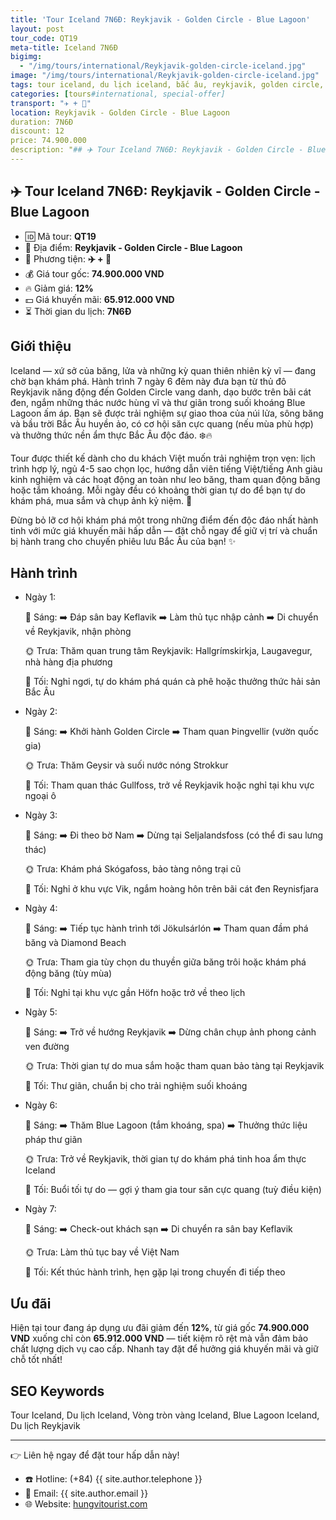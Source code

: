 ```yaml
---
title: 'Tour Iceland 7N6Đ: Reykjavik - Golden Circle - Blue Lagoon'
layout: post
tour_code: QT19
meta-title: Iceland 7N6Đ
bigimg:
  - "/img/tours/international/Reykjavik-golden-circle-iceland.jpg"
image: "/img/tours/international/Reykjavik-golden-circle-iceland.jpg"
tags: tour iceland, du lịch iceland, bắc âu, reykjavik, golden circle, tour quốc tế
categories: [tours#international, special-offer]
transport: "✈️ + 🚌"
location: Reykjavik - Golden Circle - Blue Lagoon
duration: 7N6Đ
discount: 12
price: 74.900.000
description: "## ✈️ Tour Iceland 7N6Đ: Reykjavik - Golden Circle - Blue Lagoon"
---
```


## ✈️ Tour Iceland 7N6Đ: Reykjavik - Golden Circle - Blue Lagoon 

- 🆔 Mã tour: **QT19**
- 📍 Địa điểm: **Reykjavik - Golden Circle - Blue Lagoon**
- 🚗 Phương tiện: **✈️ + 🚌**
- 💰 Giá tour gốc: **74.900.000 VND**
- 🔥 Giảm giá: **12%**
- 💵 Giá khuyến mãi: **65.912.000 VND**
- ⏳ Thời gian du lịch: **7N6Đ**

## Giới thiệu
Iceland — xứ sở của băng, lửa và những kỳ quan thiên nhiên kỳ vĩ — đang chờ bạn khám phá. Hành trình 7 ngày 6 đêm này đưa bạn từ thủ đô Reykjavik năng động đến Golden Circle vang danh, dạo bước trên bãi cát đen, ngắm những thác nước hùng vĩ và thư giãn trong suối khoáng Blue Lagoon ấm áp. Bạn sẽ được trải nghiệm sự giao thoa của núi lửa, sông băng và bầu trời Bắc Âu huyền ảo, có cơ hội săn cực quang (nếu mùa phù hợp) và thưởng thức nền ẩm thực Bắc Âu độc đáo. ❄️🔥

Tour được thiết kế dành cho du khách Việt muốn trải nghiệm trọn vẹn: lịch trình hợp lý, ngủ 4-5 sao chọn lọc, hướng dẫn viên tiếng Việt/tiếng Anh giàu kinh nghiệm và các hoạt động an toàn như leo băng, tham quan động băng hoặc tắm khoáng. Mỗi ngày đều có khoảng thời gian tự do để bạn tự do khám phá, mua sắm và chụp ảnh kỷ niệm. 📸

Đừng bỏ lỡ cơ hội khám phá một trong những điểm đến độc đáo nhất hành tinh với mức giá khuyến mãi hấp dẫn — đặt chỗ ngay để giữ vị trí và chuẩn bị hành trang cho chuyến phiêu lưu Bắc Âu của bạn! ✨

## Hành trình
- Ngày 1:

  🌅 Sáng: ➡️ Đáp sân bay Keflavik ➡️ Làm thủ tục nhập cảnh ➡️ Di chuyển về Reykjavik, nhận phòng

  🌞 Trưa: Thăm quan trung tâm Reykjavik: Hallgrímskirkja, Laugavegur, nhà hàng địa phương

  🌙 Tối: Nghỉ ngơi, tự do khám phá quán cà phê hoặc thưởng thức hải sản Bắc Âu
- Ngày 2:

  🌅 Sáng: ➡️ Khởi hành Golden Circle ➡️ Tham quan Þingvellir (vườn quốc gia)

  🌞 Trưa: Thăm Geysir và suối nước nóng Strokkur

  🌙 Tối: Tham quan thác Gullfoss, trở về Reykjavik hoặc nghỉ tại khu vực ngoại ô
- Ngày 3:

  🌅 Sáng: ➡️ Đi theo bờ Nam ➡️ Dừng tại Seljalandsfoss (có thể đi sau lưng thác)

  🌞 Trưa: Khám phá Skógafoss, bảo tàng nông trại cũ

  🌙 Tối: Nghỉ ở khu vực Vik, ngắm hoàng hôn trên bãi cát đen Reynisfjara
- Ngày 4:

  🌅 Sáng: ➡️ Tiếp tục hành trình tới Jökulsárlón ➡️ Tham quan đầm phá băng và Diamond Beach

  🌞 Trưa: Tham gia tùy chọn du thuyền giữa băng trôi hoặc khám phá động băng (tùy mùa)

  🌙 Tối: Nghỉ tại khu vực gần Höfn hoặc trở về theo lịch
- Ngày 5:

  🌅 Sáng: ➡️ Trở về hướng Reykjavik ➡️ Dừng chân chụp ảnh phong cảnh ven đường

  🌞 Trưa: Thời gian tự do mua sắm hoặc tham quan bảo tàng tại Reykjavik

  🌙 Tối: Thư giãn, chuẩn bị cho trải nghiệm suối khoáng
- Ngày 6:

  🌅 Sáng: ➡️ Thăm Blue Lagoon (tắm khoáng, spa) ➡️ Thưởng thức liệu pháp thư giãn

  🌞 Trưa: Trở về Reykjavik, thời gian tự do khám phá tinh hoa ẩm thực Iceland

  🌙 Tối: Buổi tối tự do — gợi ý tham gia tour săn cực quang (tuỳ điều kiện)
- Ngày 7:

  🌅 Sáng: ➡️ Check-out khách sạn ➡️ Di chuyển ra sân bay Keflavik

  🌞 Trưa: Làm thủ tục bay về Việt Nam

  🌙 Tối: Kết thúc hành trình, hẹn gặp lại trong chuyến đi tiếp theo

## Ưu đãi
Hiện tại tour đang áp dụng ưu đãi giảm đến **12%**, từ giá gốc **74.900.000 VND** xuống chỉ còn **65.912.000 VND** — tiết kiệm rõ rệt mà vẫn đảm bảo chất lượng dịch vụ cao cấp. Nhanh tay đặt để hưởng giá khuyến mãi và giữ chỗ tốt nhất!

## SEO Keywords
Tour Iceland, Du lịch Iceland, Vòng tròn vàng Iceland, Blue Lagoon Iceland, Du lịch Reykjavik

---

👉 Liên hệ ngay để đặt tour hấp dẫn này!

- ☎️ Hotline: (+84) {{ site.author.telephone }}
- 📧 Email: {{ site.author.email }}
- 🌐 Website: [hungvitourist.com](https://hungvitourist.com)

